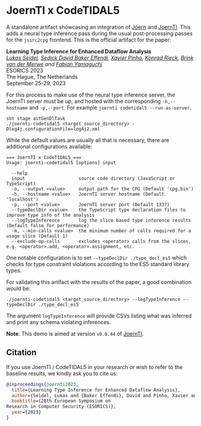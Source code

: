JoernTI x CodeTIDAL5
=============================================

A standalone artifact showcasing an integration of [Joern](https://github.com/joernio/joern) and 
[JoernTI](https://github.com/joernio/type-inference-models). This adds a neural type inference pass during the usual
post-processing passes for the `jssrc2cpg` frontend. This is the official artifact for the paper:

**Learning Type Inference for Enhanced Dataflow Analysis**  
*[Lukas Seidel](@pr0me), [Sedick David Baker Effendi](@DavidBakerEffendi), [Xavier Pinho](@xavierpinho), [Konrad Rieck](@rieck), [Brink van der Merwe](@brinkvdm) and [Fabian Yamaguchi](@fabsx00)*  
ESORICS 2023  
The Hague, The Netherlands  
September 25-29, 2023

For this process to make use of the neural type inference server, the JoernTI server must be up, and hosted with 
the corresponding `-h,--hostname` and `-p,--port`. For example `joernti codetidal5 --run-as-server`.

```
sbt stage astGenDlTask
./joernti-codetidal5 <target_source_directory> -Dlog4j.configurationFile=log4j2.xml
```

While the default values are usually all that is necessary, there are additional configurations available:

```
=== JoernTI x CodeTIDAL5 ===
Usage: joernti-codetidal5 [options] input

  --help
  input                    source code directory (JavaScript or TypeScript)
  -o, --output <value>     output path for the CPG (Default 'cpg.bin')
  -h, --hostname <value>   JoernTI server hostname (Default 'localhost')
  -p, --port <value>       JoernTI server port (Default 1337)
  --typeDeclDir <value>    the TypeScript type declaration files to improve type info of the analysis
  --logTypeInference       log the slice based type inference results (Default false for performance)
  -m, --min-calls <value>  the minimum number of calls required for a usage slice (Default 1)
  --exclude-op-calls       excludes <operator> calls from the slices, e.g. <operator>.add, <operator>.assignment, etc.
```

One notable configuration is to set `--typeDeclDir ./type_decl_es5` which checks for type constraint violations
according to the ES5 standard library types.

For validating this artifact with the results of the paper, a good combination would be:
```
./joernti-codetidal5 <target_source_directory> --logTypeInference --typeDeclDir ./type_decl_es5
```

The argument `logTypeInference` will provide CSVs listing what was inferred and print any schema violating inferences.

**Note**: This demo is aimed at version `v0.0.44` of [JoernTI](https://github.com/joernio/type-inference-models/releases/tag/v0.0.44). 

## Citation
If you use JoernTI / CodeTIDAL5 in your research or wish to refer to the baseline results, we kindly ask you to cite us:
```bibtex
@inproceedings{joernti2023,
  title={Learning Type Inference for Enhanced Dataflow Analysis},
  author={Seidel, Lukas and {Baker Effendi}, David and Pinho, Xavier and Rieck, Konrad and {van der Merwe}, Brink and Yamaguchi, Fabian},
  booktitle={28th European Symposium on
Research in Computer Security (ESORICS)},
  year={2023}
}
```